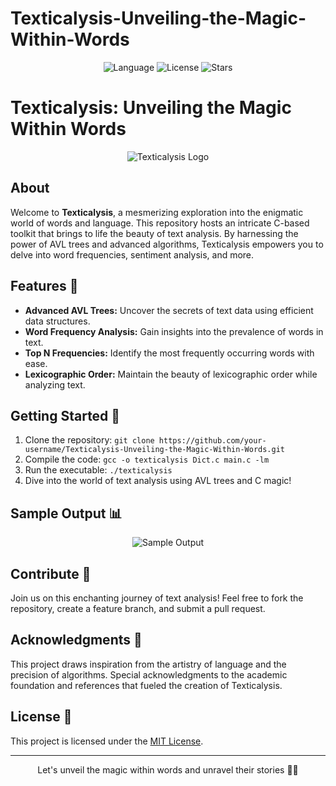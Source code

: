 # Texticalysis-Unveiling-the-Magic-Within-Words

<div align="center">
    <img src="https://img.shields.io/badge/language-C-blue" alt="Language">
    <img src="https://img.shields.io/github/license/your-username/Texticalysis-Unveiling-the-Magic-Within-Words" alt="License">
    <img src="https://img.shields.io/github/stars/your-username/Texticalysis-Unveiling-the-Magic-Within-Words?style=social" alt="Stars">
</div>

# Texticalysis: Unveiling the Magic Within Words
<p align="center">
    <img src="https://your-image-url.com" alt="Texticalysis Logo">
</p>

## About
Welcome to **Texticalysis**, a mesmerizing exploration into the enigmatic world of words and language. This repository hosts an intricate C-based toolkit that brings to life the beauty of text analysis. By harnessing the power of AVL trees and advanced algorithms, Texticalysis empowers you to delve into word frequencies, sentiment analysis, and more.

## Features 🌟
- **Advanced AVL Trees:** Uncover the secrets of text data using efficient data structures.
- **Word Frequency Analysis:** Gain insights into the prevalence of words in text.
- **Top N Frequencies:** Identify the most frequently occurring words with ease.
- **Lexicographic Order:** Maintain the beauty of lexicographic order while analyzing text.

## Getting Started 🚀
1. Clone the repository: `git clone https://github.com/your-username/Texticalysis-Unveiling-the-Magic-Within-Words.git`
2. Compile the code: `gcc -o texticalysis Dict.c main.c -lm`
3. Run the executable: `./texticalysis`
4. Dive into the world of text analysis using AVL trees and C magic!

## Sample Output 📊
<p align="center">
    <img src="https://your-sample-output-image-url.com" alt="Sample Output">
</p>

## Contribute 🤝
Join us on this enchanting journey of text analysis! Feel free to fork the repository, create a feature branch, and submit a pull request.

## Acknowledgments 🙌
This project draws inspiration from the artistry of language and the precision of algorithms. Special acknowledgments to the academic foundation and references that fueled the creation of Texticalysis.

## License 📜
This project is licensed under the [MIT License](LICENSE).

---

<p align="center">
    Let's unveil the magic within words and unravel their stories 📜✨
</p>
